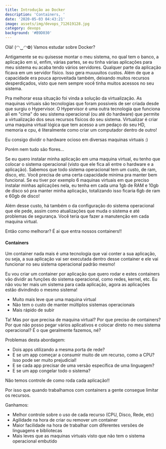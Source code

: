 ```yaml
---
title: Introdução ao Docker
description: 'Containers, '
date: '2020-05-03 04:43:21'
image: assets/img/devops_712619128.jpg
category: devops
background: '#B9D030'
---
```

Olá! (◠‿◠✿) Vamos estudar sobre Docker?

Antigamente se eu quisesse montar o meu sistema, no qual tem o banco, a aplicação em si, enfim, várias partes, se eu tinha várias aplicações para meu sistema eu acaba tendo vários servidores. Qualquer parte da aplicação ficava em um servidor físico. Isso gera muuuuitos custos. Além de que a capacidade era pouca aproveitada também, deixando muitos recursos desperdiçados, visto que nem sempre você tinha muitos acessos no seu sistema.

Pra melhorar essa situação foi vinda a solução da virtualização. As maquinas virtuais são tecnologias que foram possiveis de ser criada desde que surgiu o Hypervisor. O Hypervisor é uma outra tecnologia que funciona ali em "cima" do seu sistema operacional (ou até do hardware) que permite a virtualização dos seus recursos físicos do seu sistema. Virtualizar é criar uma maquina virtual lógica que tem acesso a um pedaço do seu HD, memoria e cpu, é literalmente como criar um computador dentro de outro!

Eu consigo dividir o hardware ocioso em diversas maquinas virtuais :)

Porém nem tudo são flores...

Se eu quero instalar minha aplicação em uma maquina virtual, eu tenho que colocar o sistema operacional (visto que ele fica ali entre o hardware e a aplicação). Sabemos que todo sistema operacional tem um custo, de ram, disco, etc. Você precisa de uma certa capacidade minima pra manter bem funcional. Se eu tiver por exemplo 6 maquinas virtuais em que preciso instalar minhas aplicações nela, eu tenha em cada uma 1gb de RAM e 10gb de disco só pra manter minha aplicação, totalizando isso ficaria 6gb de ram e 60gb de disco!

Além desse custo, há também o da configuração do sistema operacional que ele pede, assim como atualizações que muda o sistema e até problemas de segurança. Você teria que fazer a manutenção em cada maquina virtual.

Então como melhorar? É ai que entra nossos containers!!

#### Containers

Um container nada mais é uma tecnologia que vai conter a sua aplicação, ou seja, a sua aplicação vai ser executada dentro desse container e ele vai funcionar no seu sistema operacional padrão mesmo!

Eu vou criar um container por aplicação que quero rodar e estes containers vão dividir as funções do sistema operacional, como redes, kernel, etc. Eu não vou ter mais um sistema para cada aplicação, agora as aplicações estão divindindo o mesmo sistema!

* Muito mais leve que uma maquina virtual
* Não tem o custo de manter múltiplos sistemas operacionais
* Mais rápido de subir

Ta! Mas por que precisa de maquina virtual? Por que preciso de containers? Por que não posso pegar vários aplicativos e colocar direto no meu sistema operacional? É o que geralmente fazemos, né?

Problemas desta abordagem:

* Dois apps utilizando a mesma porta de rede? 
* E se um app começar a consumir muito de um recurso, como a CPU? Isso pode ser muito prejudicial!
* E se cada app precisar de uma versão específica de uma linguagem?
* E se um app congelar todo o sistema?

Não temos controle de como roda cada aplicação!!

Por isso que quando trabalhamos com containers a gente consegue limitar os recursos.

Ganhamos:

* Melhor controle sobre o uso de cada recurso (CPU, Disco, Rede, etc)
* Agilidade na hora de criar ou remover um container
* Maior facilidade na hora de trabalhar com diferentes versões de linguagens e bibliotecas
* Mais leves que as maquinas virtuais visto que não tem o sistema operacional embutido
